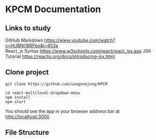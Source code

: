 # KPCM Documentation

## Links to study
GitHub Markdown https://www.youtube.com/watch?v=HUBNt18RFbo&t=653s <br />
React_js Syntax https://www.w3schools.com/react/react_jsx.asp
JSX Tutorial https://reactjs.org/docs/introducing-jsx.html

## Clone project

```
git clone https://github.com/sangonejung/KPCM
```

```
cd react-multilevel-dropdown-menu
npm install
npm start
```

You should see the app in your browser address bar at [http://localhost:3000](http://localhost:3000)

## File Structure
